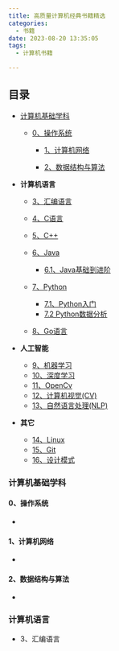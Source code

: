 ```yaml
---
title: 高质量计算机经典书籍精选
categories:
  - 书籍
date: 2023-08-20 13:35:05
tags:
  -	计算机书籍

---
```


## 目录

- [计算机基础学科](#计算机基础学科)

  - [0、操作系统](#0、操作系统)


    - [1、计算机网络](#1、计算机网络)


    - [2、数据结构与算法](#2、数据结构与算法)


- **计算机语言**
  - [3、汇编语言](#3、汇编语言)
  - [4、C语言](#4、C语言)
  - [5、C++](#5、C++)
  - [6、Java](#6、Java)

    - [6.1、Java基础到进阶](#6.1、Java基础到进阶)
  - [7、Python](#7、Python )  

    - [7.1、Python入门](#7.1、Python入门)
    - [7.2 Python数据分析](#7.2、Python数据分析)
  - [8、Go语言](#8、Go语言)
- **人工智能**
  - [9、机器学习](#9、机器学习)
  - [10、深度学习](#10、深度学习)
  - [11、OpenCv](#11、OpenCv)
  - [12、计算机视觉(CV)](#12、计算机视觉(CV))
  - [13、自然语言处理(NLP)](#13、计算机视觉(CV))
- **其它**

  - [14、Linux](#14、Linux)
  - [15、Git](#15、Git)
  - [16、设计模式](#16、设计模式)



### <span id="计算机基础学科">计算机基础学科</span>

#### <span id="0、操作系统">0、操作系统</span>

- 


#### <span id="1、计算机网络">1、计算机网络</span>

- 

#### <span id="2、数据结构与算法">2、数据结构与算法</span>

- 



### <span id="计算机语言">计算机语言</span>

- <span id="3、汇编语言">3、汇编语言</span>
